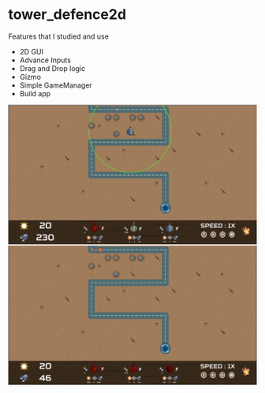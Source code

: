 # tower_defence2d

Features that I studied and use
* 2D GUI
* Advance Inputs
* Drag and Drop logic
* Gizmo
* Simple GameManager
* Build app

![Image](https://raw.githubusercontent.com/liderako/tower_defence2d/master/image/Screen%20Shot%202019-06-17%20at%203.47.07%20PM.png)
![Image](https://raw.githubusercontent.com/liderako/tower_defence2d/master/image/Screen%20Shot%202019-06-17%20at%203.46.37%20PM.png)
